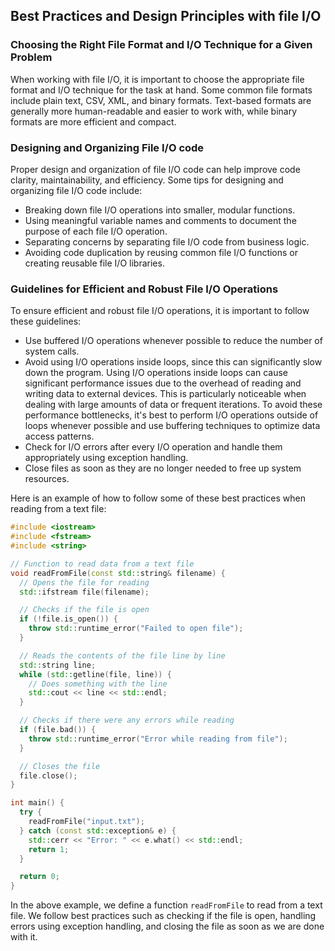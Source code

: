 ## Best Practices and Design Principles with file I/O
### Choosing the Right File Format and I/O Technique for a Given Problem
When working with file I/O, it is important to choose the appropriate file format and I/O technique for the task at hand. Some common file formats include plain text, CSV, XML, and binary formats. Text-based formats are generally more human-readable and easier to work with, while binary formats are more efficient and compact.

### Designing and Organizing File I/O code
Proper design and organization of file I/O code can help improve code clarity, maintainability, and efficiency. Some tips for designing and organizing file I/O code include:
* Breaking down file I/O operations into smaller, modular functions.
* Using meaningful variable names and comments to document the purpose of each file I/O operation.
* Separating concerns by separating file I/O code from business logic.
* Avoiding code duplication by reusing common file I/O functions or creating reusable file I/O libraries.

### Guidelines for Efficient and Robust File I/O Operations
To ensure efficient and robust file I/O operations, it is important to follow these guidelines:
* Use buffered I/O operations whenever possible to reduce the number of system calls.
* Avoid using I/O operations inside loops, since this can significantly slow down the program. Using I/O operations inside loops can cause significant performance issues due to the overhead of reading and writing data to external devices. This is particularly noticeable when dealing with large amounts of data or frequent iterations. To avoid these performance bottlenecks, it's best to perform I/O operations outside of loops whenever possible and use buffering techniques to optimize data access patterns.
* Check for I/O errors after every I/O operation and handle them appropriately using exception handling.
* Close files as soon as they are no longer needed to free up system resources.

Here is an example of how to follow some of these best practices when reading from a text file:
```cpp
#include <iostream>
#include <fstream>
#include <string>

// Function to read data from a text file
void readFromFile(const std::string& filename) {
  // Opens the file for reading
  std::ifstream file(filename);

  // Checks if the file is open
  if (!file.is_open()) {
    throw std::runtime_error("Failed to open file");
  }

  // Reads the contents of the file line by line
  std::string line;
  while (std::getline(file, line)) {
    // Does something with the line
    std::cout << line << std::endl;
  }

  // Checks if there were any errors while reading
  if (file.bad()) {
    throw std::runtime_error("Error while reading from file");
  }

  // Closes the file
  file.close();
}

int main() {
  try {
    readFromFile("input.txt");
  } catch (const std::exception& e) {
    std::cerr << "Error: " << e.what() << std::endl;
    return 1;
  }

  return 0;
}
```
In the above example, we define a function `readFromFile` to read from a text file. We follow best practices such as checking if the file is open, handling errors using exception handling, and closing the file as soon as we are done with it.